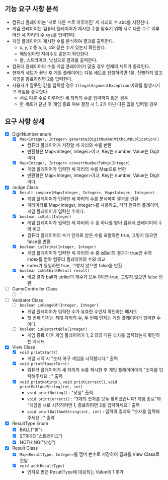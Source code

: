 ## 기능 요구 사항 분석
- 컴퓨터 플레이어는 '서로 다른 수로 이루어진' 세 자리의 수 abc를 저장한다.
- 게임 플레이어는 컴퓨터 플레이어가 제시한 수를 맞추기 위해 서로 다른 수로 이루어진 세 자리의 수 xyz를 입력한다.
- 게임 플레이어가 제시한 수를 분석하여 결과를 출력한다.
  - x, y, z 중 a, b, c와 같은 수가 있는지 확인한다.
  - 해당된다면 자리수도 같은지 확인한다.
  - 볼, 스트라이크, 낫싱으로 결과를 출력한다.
- 컴퓨터 플레이어의 수를 게임 플레이어가 맞출 경우 현재의 세트가 종료된다. 
- 현재의 세트가 끝난 후 게임 플레이어는 다음 세트를 진행하려면 1을, 진행하지 않고 게임을 종료하려면 2를 입력한다.
- 사용자가 잘못된 값을 입력할 경우 `IllegalArgumentException` 예외를 발생시키고 게임을 종료한다.
  - 서로 다른 수로 이루어진 세 자리의 수를 입력하지 않은 경우 
  - 한 세트가 끝난 후 게임 종료 여부 결정 시 1, 2가 아닌 다른 값올 입력할 경우

## 요구 사항 상세
-[X] DigitNumber enum
  - [X] `Map<Integer, Integer> generate3DigitNumberWithoutDuplication()`
    - 컴퓨터 플레이어가 저장할 세 자리의 수를 반환
    - 반환형은 Map<Integer, Integer>이고, Key는 number, Value는 Digit이다.
  - [X] `Map<Integer, Integer> convertNumberToMap(Integer)`
    - 게임 플레이어가 입력한 세 자리의 수를 Map으로 변환
    - 반환형은 Map<Integer, Integer>이고, Key는 number, Value는 Digit이다.

- [X] Judge Class
  - [X] `Result compare(Map<Integer, Integer>, Map<Integer, Integer>)`
    - 게임 플레이어가 입력한 세 자리의 수를 분석하여 결과를 반환
    - 파라미터로 Map<Integer, Integer>를 사용하고, 각각 컴퓨터 플레이어, 게임 플레이어가 입력한 수이다.
  - [X] `boolean isBall(Integer)` 
    - 게임 플레이어가 입력한 세 자리의 수 중 하나를 받아 컴퓨터 플레이어의 수와 비교
    - 컴퓨터 플레이어의 수가 인자로 받은 수를 포함하면 true, 그렇지 않으면 false를 반환
  - [X] `boolean isStrike(Integer, Integer)`
    - 게임 플레이어가 입력한 세 자리의 수 중 isBall의 결과가 true인 수와 index를 받아 컴퓨터 플레이어의 수와 비교
    - index가 동일하면 true, 그렇지 않으면 false를 반환
  - [X] `boolean isNothin(Result result)`
    - 비교 결과 ball과 strike의 개수가 모두 0이면 true, 그렇지 않으면 false 반환
  
- [ ] GameController Class
  - [ ] ``

- [ ] Validator Class
  - [ ] `boolean isRangeOf(Integer, Integer)`
    - 게임 플레이어가 입력한 수가 유효한 수인지 확인하는 메서드
    - 첫 번째 인자는 최대 자리의 수, 두 번째 인자는 게임 플레이어가 입력한 수이다.
  - [ ] `boolean isRestartable(Integer)`
    - 게임 종료 이후 게임 플레이어가 1, 2 외의 다른 숫자를 입력했는지 확인하는 메서드

- [X] View Class
  - [X] `void printStart()` 
    - 게임 시작 시 "숫자 야구 게임을 시작합니다." 출력
  - [X] `void printPlayerTurn()` 
    - 컴퓨터 플레이어가 세 자리의 수를 제시한 후 게임 플레이어에게 "숫자를 입력해주세요 : " 출력
  - [X] `void printNoting()`, `void printCorrect()`, `void printBallAndString(int, int)`
    - `void printNoting()` : "낫싱" 출력
    - `void printCorrect()` : "3개의 숫자를 모두 맞히셨습니다! 게임 종료"와 "게임을 새로 시작하려면 1, 종료하려면 2를 입력하세요." 출력
    - `void printBallAndString(int, int)` : 입력의 결과와 "숫자를 입력해주세요 : " 출력 

- [X] ResultType Enum
  - [X] BALL("볼")
  - [X] STRIKE("스트라이크")
  - [X] NOTHING("낫싱")

- [X] Result Class
  - [X] `Map<ResultType, Integer>`를 멤버 변수로 저장하여 결과를 View Class로 전달
  - [X] `void add(ResultType)`
    - 인자로 받은 ResultType에 대응되는 Value에 1 추가
